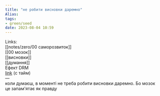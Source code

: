 ```yaml
---
title: "не робити висновки даремно"
Alias: 
tags:
- green/seed
date: 2023-08-04 10:59
---
```

Links:  
[[notes/zero/00 саморозвиток]]  
[[00 мозок]]  
[[висновки]]  
[[думання]]  
Ефект DRM  
[link](https://youtu.be/-AFnMtnwuHs?t=763)   (с тайм)  
—  
коли думаєш, в моменті не треба робити висновки даремно. Бо мозок це запам'ятає як правду